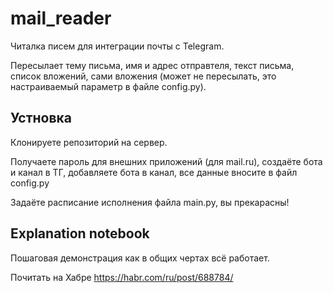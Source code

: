 # mail_reader
Читалка писем для интеграции почты с Telegram.

Пересылает тему письма, имя и адрес отправтеля, текст письма, список вложений, сами вложения (может не пересылать, это настраиваемый параметр в файле config.py).

## Устновка
Клонируете репозиторий на сервер.

Получаете пароль для внешних приложений (для mail.ru), создаёте бота и канал в ТГ, добавляете бота в канал, все данные вносите в файл config.py

Задаёте расписание исполнения файла main.py, вы прекарасны!

## Explanation notebook
Пошаговая демонстрация как в общих чертах всё работает.

Почитать на Хабре https://habr.com/ru/post/688784/
